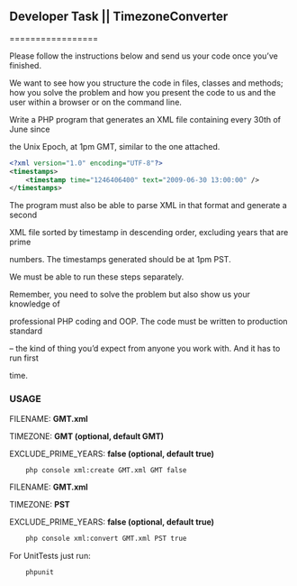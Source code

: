 ## Developer Task || TimezoneConverter
=================


Please follow the instructions below and send us your code once you’ve finished.

We want to see how you structure the code in files, classes and methods; how you solve the problem and how you present the code to us and the user within a browser or on the command line.

Write a PHP program that generates an XML file containing every 30th of June since 

the Unix Epoch, at 1pm GMT, similar to the one attached.

```xml
<?xml version="1.0" encoding="UTF-8"?>
<timestamps>
    <timestamp time="1246406400" text="2009-06-30 13:00:00" />
</timestamps>
```
The program must also be able to parse XML in that format and generate a second 

XML file sorted by timestamp in descending order, excluding years that are prime 

numbers. The timestamps generated should be at 1pm PST.

We must be able to run these steps separately.

Remember, you need to solve the problem but also show us your knowledge of 

professional PHP coding and OOP. The code must be written to production standard 

– the kind of thing you’d expect from anyone you work with. And it has to run first 

time.





### USAGE



FILENAME: **GMT.xml**

TIMEZONE: **GMT (optional, default GMT)**

EXCLUDE_PRIME_YEARS: **false  (optional, default true)**
```bash
    php console xml:create GMT.xml GMT false
```

FILENAME: **GMT.xml**

TIMEZONE: **PST**

EXCLUDE_PRIME_YEARS: **false (optional, default true)**
```bash
    php console xml:convert GMT.xml PST true
```


For UnitTests just run:
```bash
    phpunit
```
